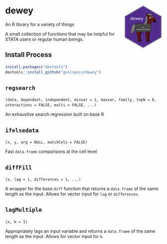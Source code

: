 # dewey <img src="man/figures/logo.svg" align="right" height="139" />
An R library for a variety of things



A small collection of functions that may be helpful for STATA users or regular human beings.

## Install Process

```R
install.packages("devtools")
devtools::install_github("guslipkin/dewey")
```

## `regsearch`

`(data, dependent, independent, minvar = 1, maxvar, family, topN = 0, interactions = FALSE, multi = FALSE, ...)`

An exhaustive search regression built on base R

## `ifelsedata`

`(x, y, arg = NULL, matchCols = FALSE)`

Fast `data.frame` comparisons at the cell level

## `diffFill`

`(x, lag = 1, differences = 1, ...)`

A wrapper for the base `diff` function that returns a `data.frame` of the same length as the input. Allows for vector input for `lag` or `differences`. 

## `lagMultiple`

`(x, k = 1)`

Appropriately lags an input variable and returns a `data.frame` of the same length as the input. Allows for vector input for `k`.
